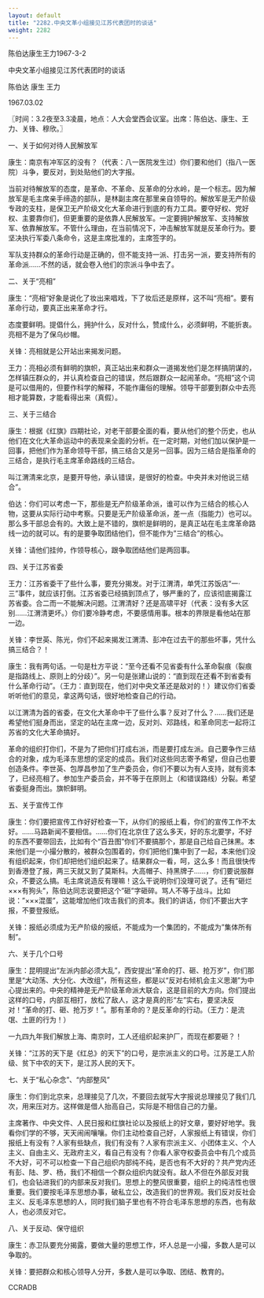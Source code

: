 ```yaml
---
layout: default
title: "2282.中央文革小组接见江苏代表团时的谈话"
weight: 2282
---
```


陈伯达康生王力1967-3-2

中央文革小组接见江苏代表团时的谈话

陈伯达 康生 王力

1967.03.02

〖时间：3.2夜至3.3凌晨，地点：人大会堂西会议室。出席：陈伯达、康生、王力、关锋、穆欣。〗

一、关于如何对待人民解放军

康生：南京有冲军区的没有？（代表：八一医院发生过）你们要和他们（指八一医院）斗争，要反对，到处贴他们的大字报。

当前对待解放军的态度，是革命、不革命、反革命的分水岭，是一个标志。因为解放军是毛主席亲手缔造的部队，是林副主席在那里亲自领导的。解放军是无产阶级专政的支柱，是保卫无产阶级文化大革命进行到底的有力工具。要夺好权、党好权、主要靠你们，但更重要的是依靠人民解放军。一定要拥护解放军、支持解放军、依靠解放军。不管什么理由，在当前情况下，冲击解放军就是反革命行为。要坚决执行军委八条命令，这是主席批准的，主席签字的。

军队支持群众的革命行动是正确的，但不能支持一派、打击另一派，要支持所有的革命派……不然的话，就会卷入他们的宗派斗争中去了。

二、关于“亮相”

康生：“亮相”好象是说化了妆出来唱戏，下了妆后还是原样，这不叫“亮相”。要有革命行动，要真正出来革命才行。

态度要鲜明。提倡什么，拥护什么，反对什么，赞成什么，必须鲜明，不能折衷。亮相不是为了保乌纱帽。

关锋：亮相就是公开站出来揭发问题。

王力：亮相必须有鲜明的旗帜，真正站出来和群众一道揭发他们是怎样搞阴谋的，怎样镇压群众的，并认真检查自己的错误，然后跟群众一起闹革命。“亮相”这个词是可以借用的，但要作科学的解释，不能作庸俗的理解。领导干部要到群众中去亮相才能算数，才能看得出来（真假）。

三、关于三结合

康生：根据《红旗》四期社论，对老干部要全面的看，要从他们的整个历史，也从他们在文化大革命运动中的表现来全面的分析。在一定时期，对他们加以保护是一回事，把他们作为革命领导干部，搞三结合又是另一回事。因为三结合是指革命的三结合，是执行毛主席革命路线的三结合。

叫江渭清来北京，是要开导他，承认错误，是很好的检查。中央并未对他说三结合”。

伯达：你们可以考虑一下，那些是无产阶级革命派，谁可以作为三结合的核心人物，这要从实际行动中考察。只要是无产阶级革命派，差一点（指能力）也可以。那么多干部总会有的。大致上是不错的，旗帜是鲜明的，是真正站在毛主席革命路线一边的就可以。有的是要争取团结他们，但不能作为”三结合”的核心。

关锋：请他们挂帅，作领导核心，跟争取团结他们是两回事。

四、关于江苏省委

王力：江苏省委干了些什么事，要充分揭发。对于江渭清，单凭江苏饭店“一·三”事件，就应该打倒。江苏省委已经搞到顶点了，够严重的了，应该彻底揭露江苏省委。合二而一不能解决问题。江渭清好？还是高啸平好（代表：没有多大区别……江渭清更坏。）你们要冷静考虑，不要感情用事。根本的界限是看他站在那一边。

关锋：李世英、陈光，你们不起来揭发江渭清、彭冲在过去干的那些坏事，凭什么搞三结合？！

康生：我有两句话。一句是杜方平说：“至今还看不见省委有什么革命裂痕（裂痕是指路线上、原则上的分歧）”。另一句是张建山说的：“直到现在还看不到省委有什么革命行动”。（王力：直到现在，他们对中央文革还是敌对的！）建议你们省委听听他们的意见，拿这两句话，很好地检查自己的行动。

以江渭清为首的省委，在文化大革命中干了些什么事？反对了什么？……我们还是希望他们挺身而出，坚定的站在主席一边，反对刘、邓路线，和革命同志一起将江苏省的文化大革命搞好。

革命的组织打你们，不是为了把你们打成右派，而是要打成左派。自己要争作三结合的对象，成为毛泽东思想的坚定的成员。我们对这些同志寄予希望，但自己也要创造条件。李世英、包厚昌参加了生产委员会，你们不要以为有人支持，就有资本了，已经亮相了。参加生产委员会，并不等于在原则上（和错误路线）分裂。希望省委挺身而出。旗帜鲜明。

五、关于宣传工作

康生：你们要把宣传工作好好检查一下，从你们的报纸上看，你们的宣传工作不太好。……马路新闻不要相信。……你们在北京住了这么多天，好的东北要学，不好的东西不要带回去，比如有个“百丑图”你们不要搞那个，那是自己给自己抹黑。本来他们是一小撮分散的，被群众包围着的，你们把他们集中到了一起，本来他们没有组织起来，你们却把他们组织起来了。结果群众一看，呵，这么多！而且很快传到香港登了报，两三天就又到了莫斯科。大高帽子、持黑牌子……，你们要说服群众，不要这么搞。毛主席说造反有理嘛！这么干说明你们没理可说了。还有”砸烂×××有狗头”，陈伯达同志说要把这个”砸”字砸碎。骂人不等于战斗。比如说：”×××混蛋”，这能增加他们攻击我们的资本。我们的讲话，你们不要出大字报，不要登报纸。

关锋：报纸必须成为无产阶级的报纸，不能成为一个集团的，不能成为”集体所有制”。

六、关于几个口号

康生：昆明提出“左派内部必须大乱”，西安提出“革命的打、砸、抢万岁”，你们那里是“大动荡、大分化、大改组”，所有这些，都是以“反对右倾机会主义思潮”为中心提出来的。中央的精神是无产阶级革命派大联合，这是目前的大方向。你们提出这样的口号，内部互相打，放松了敌人，这才是真的形“左”实右，要坚决反对！“革命的打、砸、抢万岁！”。那有革命的？是反革命的行动。（王力：是流氓、土匪的行为！）

一九四九年我们解放上海、南京时，工人还组织起来护厂，而现在都要砸？！

关锋：“江苏的天下是《红总》的天下”的口号，是宗派主义的口号。江苏是工人阶级、贫下中农的天下，是江苏人民的天下。

七、关于“私心杂念”、“内部整风”

康生：你们到北京来，总理接见了几次，不要回去就写大字报说总理接见了我们几次，用来压对方。这样做是借人抬高自己，实际是不相信自己的力量。

主席著作、中央文件、人民日报和红旗社论以及报纸上的好文章，要好好地学。我看你们学的不够，天天闹闹嚷嚷。你们主动检查自己好，人家报纸上有错误，你们报纸上有没有？人家有些缺点，我们有没有？人家有宗派主义、小团体主义、个人主义、自由主义、无政府主义，看自己有没有？你看人家夺权委员会中有几个成员不大好，可不可以检查一下自己组织内部纯不纯，是否也有不大好的？共产党内还有彭、陆、罗、杨，我们不相信一个群众组织内就没有。敌人不但在外部反对我们，也会钻进我们的内部来反对我们。思想上的整风很重要，组织上的纯洁性也很重要。我们要按毛泽东思想办事，破私立公，改造我们的世界观。我们反对反社会主义、反毛泽东思想的人，同时我们脑子里也有不符合毛泽东思想的东西，也有敌人，也必须反对它。

八、关于反动、保守组织

康生：赤卫队要充分揭露，要做大量的思想工作，坏人总是一小撮，多数人是可以争取的。

关锋：要把群众和核心领导人分开，多数人是可以争取、团结、教育的。

CCRADB

